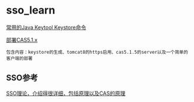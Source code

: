 # sso_learn



[常用的Java Keytool Keystore命令](常用的Java-Keytool-Keystore命令.md)

[部署CAS5.1.x](cas5.1部署.md)

```
包含内容：keystore的生成、tomcat8的https启用、cas5.1.5的server以及一个简单的客户端的部署
```


## SSO参考
[SSO理论，介绍得很详细，包括原理以及CAS的原理](http://blog.csdn.net/zzq900503/article/details/54646828)

